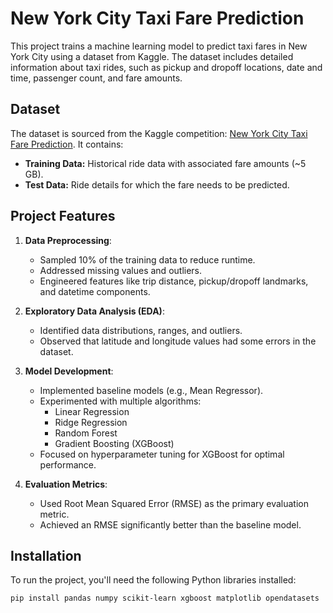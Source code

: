 # New York City Taxi Fare Prediction

This project trains a machine learning model to predict taxi fares in New York City using a dataset from Kaggle. The dataset includes detailed information about taxi rides, such as pickup and dropoff locations, date and time, passenger count, and fare amounts.

## Dataset

The dataset is sourced from the Kaggle competition: [New York City Taxi Fare Prediction](https://www.kaggle.com/c/new-york-city-taxi-fare-prediction). It contains:

- **Training Data:** Historical ride data with associated fare amounts (~5 GB).
- **Test Data:** Ride details for which the fare needs to be predicted.

## Project Features

1. **Data Preprocessing**:
   - Sampled 10% of the training data to reduce runtime.
   - Addressed missing values and outliers.
   - Engineered features like trip distance, pickup/dropoff landmarks, and datetime components.

2. **Exploratory Data Analysis (EDA)**:
   - Identified data distributions, ranges, and outliers.
   - Observed that latitude and longitude values had some errors in the dataset.

3. **Model Development**:
   - Implemented baseline models (e.g., Mean Regressor).
   - Experimented with multiple algorithms:
     - Linear Regression
     - Ridge Regression
     - Random Forest
     - Gradient Boosting (XGBoost)
   - Focused on hyperparameter tuning for XGBoost for optimal performance.

4. **Evaluation Metrics**:
   - Used Root Mean Squared Error (RMSE) as the primary evaluation metric.
   - Achieved an RMSE significantly better than the baseline model.

## Installation

To run the project, you'll need the following Python libraries installed:

```bash
pip install pandas numpy scikit-learn xgboost matplotlib opendatasets
